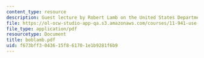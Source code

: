 ```yaml
---
content_type: resource
description: Guest lecture by Robert Lamb on the United States Department of the Interior.
file: https://ol-ocw-studio-app-qa.s3.amazonaws.com/courses/11-941-use-of-joint-fact-finding-in-science-intensive-policy-disputes-part-i-fall-2003/f673bff3043615f861701e1b9281f6b9_boblamb.pdf
file_type: application/pdf
resourcetype: Document
title: boblamb.pdf
uid: f673bff3-0436-15f8-6170-1e1b9281f6b9
---
```

